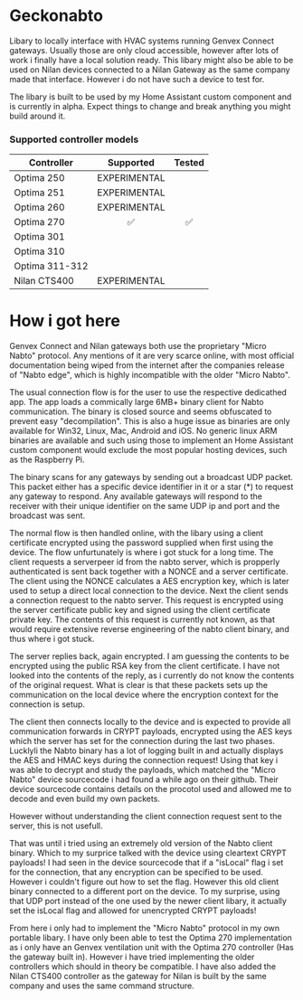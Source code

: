 # Geckonabto
Libary to locally interface with HVAC systems running Genvex Connect gateways. Usually those are only cloud accessible, however after lots of work i finally have a local solution ready.
This libary might also be able to be used on Nilan devices connected to a Nilan Gateway as the same company made that interface. However i do not have such a device to test for.

The libary is built to be used by my Home Assistant custom component and is currently in alpha. Expect things to change and break anything you might build around it.

### Supported controller models
|Controller     | Supported    | Tested  |
|---------------|:------------:|:-------:|
|Optima 250     | EXPERIMENTAL |         |
|Optima 251     | EXPERIMENTAL |         |
|Optima 260     | EXPERIMENTAL |         |
|Optima 270     | ✅           | ✅     |
|Optima 301     |              |         |
|Optima 310     |              |         |
|Optima 311-312 |              |         |
|Nilan CTS400   | EXPERIMENTAL |         |

# How i got here
Genvex Connect and Nilan gateways both use the proprietary "Micro Nabto" protocol. Any mentions of it are very scarce online, with most official documentation being wiped from the internet after the companies release of "Nabto edge", which is highly incompatible with the older "Micro Nabto".

The usual connection flow is for the user to use the respective dedicathed app. The app loads a commically large 6MB+ binary client for Nabto communication. The binary is closed source and seems obfuscated to prevent easy "decompilation". 
This is also a huge issue as binaries are only available for Win32, Linux, Mac, Android and iOS. No generic linux ARM binaries are available and such using those to implement an Home Assistant custom component would exclude the most popular hosting devices, such as the Raspberry Pi.

The binary scans for any gateways by sending out a broadcast UDP packet. This packet either has a specific device identifier in it or a star (*) to request any gateway to respond.
Any available gateways will respond to the receiver with their unique identifier on the same UDP ip and port and the broadcast was sent.

The normal flow is then handled online, with the libary using a client certificate encrypted using the password supplied when first using the device. The flow unfurtunately is where i got stuck for a long time. 
The client requests a serverpeer id from the nabto server, which is propperly authenticated is sent back together with a NONCE and a server certificate. The client using the NONCE calculates a AES encryption key, which is later used to setup a direct local connection to the device.
Next the client sends a connection request to the nabto server. This request is encrypted using the server certificate public key and signed using the client certificate private key. The contents of this request is currently not known, as that would require extensive reverse engineering of the nabto client binary, and thus where i got stuck.

The server replies back, again encrypted. I am guessing the contents to be encrypted using the public RSA key from the client certificate. I have not looked into the contents of the reply, as i currently do not know the contents of the original request.
What is clear is that these packets sets up the communication on the local device where the encryption context for the connection is setup.

The client then connects locally to the device and is expected to provide all communication forwards in CRYPT payloads, encrypted using the AES keys which the server has set for the connection during the last two phases.
Lucklyli the Nabto binary has a lot of logging built in and actually displays the AES and HMAC keys during the connection request! 
Using that key i was able to decrypt and study the payloads, which matched the "Micro Nabto" device sourcecode i had found a while ago on their github.
Their device sourcecode contains details on the procotol used and allowed me to decode and even build my own packets.

However without understanding the client connection request sent to the server, this is not usefull.

That was until i tried using an extremely old version of the Nabto client binary. Which to my surprice talked with the device using cleartext CRYPT payloads! I had seen in the device sourcecode that if a "isLocal" flag i set for the connection, that any encryption can be specified to be used. However i couldn't figure out how to set the flag.
However this old client binary connected to a different port on the device. To my surprise, using that UDP port instead of the one used by the newer client libary, it actually set the isLocal flag and allowed for unencrypted CRYPT payloads!

From here i only had to implement the "Micro Nabto" protocol in my own portable libary.
I have only been able to test the Optima 270 implementation as i only have an Genvex ventilation unit with the Optima 270 controller (Has the gateway built in). 
However i have tried implementing the older controllers which should in theory be compatible. I have also added the Nilan CTS400 controller as the gateway for Nilan is built by the same company and uses the same command structure.
